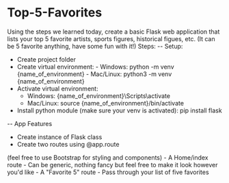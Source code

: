 # Top-5-Favorites


Using the steps we learned today, create a basic Flask web application that lists your top 5 favorite artists, sports figures, historical figues, etc. (It can be 5 favorite anything, have some fun with it!)
Steps:
-- Setup:
- Create project folder
- Create virtual environment: 
      - Windows: python -m venv {name_of_environment}
      - Mac/Linux: python3 -m venv {name_of_environment}
- Activate virtual environment: 
     - Windows: {name_of_environment}\Scripts\activate
     - Mac/Linux: source {name_of_environment}/bin/activate
- Install python module (make sure your venv is activated): pip install flask


-- App Features
- Create instance of Flask class
- Create two routes using @app.route 

(feel free to use Bootstrap for styling and components)
    - A Home/index route - Can be generic, nothing fancy but feel free to make it look however you'd like
    - A "Favorite 5" route - Pass through your list of five favorites

